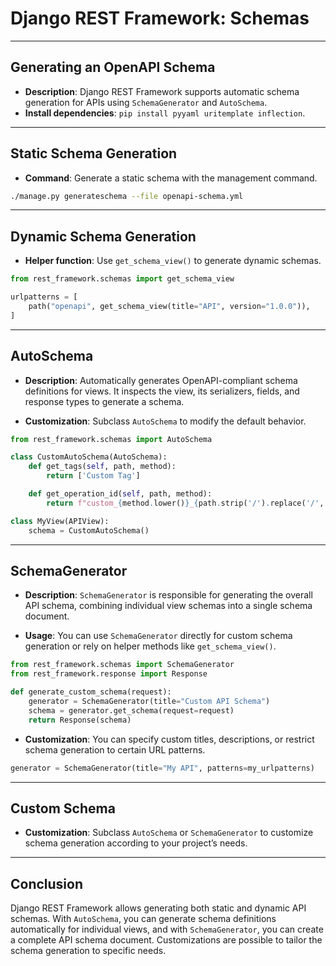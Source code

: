 # Django REST Framework: Schemas

---

## **Generating an OpenAPI Schema**

- **Description**: Django REST Framework supports automatic schema generation for APIs using `SchemaGenerator` and `AutoSchema`.
- **Install dependencies**: `pip install pyyaml uritemplate inflection`.

---

## **Static Schema Generation**

- **Command**: Generate a static schema with the management command.

```bash
./manage.py generateschema --file openapi-schema.yml
```

---

## **Dynamic Schema Generation**

- **Helper function**: Use `get_schema_view()` to generate dynamic schemas.

```python
from rest_framework.schemas import get_schema_view

urlpatterns = [
    path("openapi", get_schema_view(title="API", version="1.0.0")),
]
```

---

## **AutoSchema**

- **Description**: Automatically generates OpenAPI-compliant schema definitions for views. It inspects the view, its serializers, fields, and response types to generate a schema.

- **Customization**: Subclass `AutoSchema` to modify the default behavior.

```python
from rest_framework.schemas import AutoSchema

class CustomAutoSchema(AutoSchema):
    def get_tags(self, path, method):
        return ['Custom Tag']

    def get_operation_id(self, path, method):
        return f"custom_{method.lower()}_{path.strip('/').replace('/', '_')}"
```

```python
class MyView(APIView):
    schema = CustomAutoSchema()
```

---

## **SchemaGenerator**

- **Description**: `SchemaGenerator` is responsible for generating the overall API schema, combining individual view schemas into a single schema document.

- **Usage**: You can use `SchemaGenerator` directly for custom schema generation or rely on helper methods like `get_schema_view()`.

```python
from rest_framework.schemas import SchemaGenerator
from rest_framework.response import Response

def generate_custom_schema(request):
    generator = SchemaGenerator(title="Custom API Schema")
    schema = generator.get_schema(request=request)
    return Response(schema)
```

- **Customization**: You can specify custom titles, descriptions, or restrict schema generation to certain URL patterns.

```python
generator = SchemaGenerator(title="My API", patterns=my_urlpatterns)
```

---

## **Custom Schema**

- **Customization**: Subclass `AutoSchema` or `SchemaGenerator` to customize schema generation according to your project’s needs.

---

## **Conclusion**

Django REST Framework allows generating both static and dynamic API schemas. With `AutoSchema`, you can generate schema definitions automatically for individual views, and with `SchemaGenerator`, you can create a complete API schema document. Customizations are possible to tailor the schema generation to specific needs.
